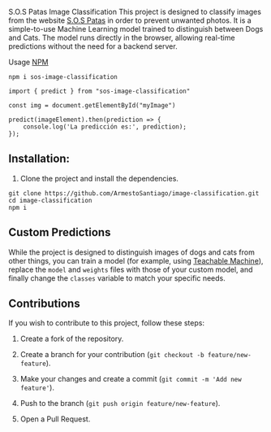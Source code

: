 S.O.S Patas Image Classification
This project is designed to classify images from the website [S.O.S Patas](https://sospatas.com) in order to prevent unwanted photos. It is a simple-to-use Machine Learning model trained to distinguish between Dogs and Cats. The model runs directly in the browser, allowing real-time predictions without the need for a backend server.

Usage
[NPM](https://www.npmjs.com/package/sos-image-classification?activeTab=readme)

```npm i sos-image-classification``` 

```
import { predict } from "sos-image-classification"

const img = document.getElementById("myImage")

predict(imageElement).then(prediction => {
    console.log('La predicción es:', prediction);
});
```

## Installation:
1. Clone the project and install the dependencies.
```
git clone https://github.com/ArmestoSantiago/image-classification.git
cd image-classification
npm i
```
## Custom Predictions

While the project is designed to distinguish images of dogs and cats from other things, you can train a model (for example, using [Teachable Machine](https://teachablemachine.withgoogle.com/train)), replace the ```model``` and ```weights``` files with those of your custom model, and finally change the ```classes``` variable to match your specific needs.



## Contributions
If you wish to contribute to this project, follow these steps:

1. Create a fork of the repository.

2. Create a branch for your contribution (```git checkout -b feature/new-feature```).

3. Make your changes and create a commit (```git commit -m 'Add new feature'```).

4. Push to the branch (```git push origin feature/new-feature```).

5. Open a Pull Request.


